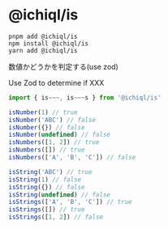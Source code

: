 # @ichiql/is

```shell
pnpm add @ichiql/is
npm install @ichiql/is
yarn add @ichiql/is
```

数値かどうかを判定する(use zod)

Use Zod to determine if XXX

```js
import { is~~~, is~~~s } from '@ichiql/is'

isNumber(1) // true
isNumber('ABC') // false
isNumber({}) // false
isNumber(undefined) // false
isNumbers([1, 2]) // true
isNumbers([]) // true
isNumbers(['A', 'B', 'C']) // false

isString('ABC') // true
isString(1) // false
isString({}) // false
isString(undefined) // false
isStrings(['A', 'B', 'C']) // true
isStrings([]) // true
isStrings([1, 2]) // false
```
